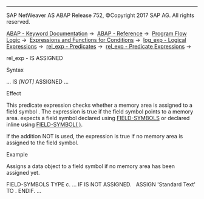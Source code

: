   

* * *

SAP NetWeaver AS ABAP Release 752, ©Copyright 2017 SAP AG. All rights reserved.

[ABAP - Keyword Documentation](https://help.sap.com/doc/abapdocu_752_index_htm/7.52/en-US/abenabap.htm) →  [ABAP - Reference](https://help.sap.com/doc/abapdocu_752_index_htm/7.52/en-US/abenabap_reference.htm) →  [Program Flow Logic](https://help.sap.com/doc/abapdocu_752_index_htm/7.52/en-US/abenabap_flow_logic.htm) →  [Expressions and Functions for Conditions](https://help.sap.com/doc/abapdocu_752_index_htm/7.52/en-US/abenlogical_expr_func.htm) →  [log\_exp - Logical Expressions](https://help.sap.com/doc/abapdocu_752_index_htm/7.52/en-US/abenlogexp.htm) →  [rel\_exp - Predicates](https://help.sap.com/doc/abapdocu_752_index_htm/7.52/en-US/abenpredicate.htm) →  [rel\_exp - Predicate Expressions](https://help.sap.com/doc/abapdocu_752_index_htm/7.52/en-US/abenpredicate_expressions.htm) → 

rel\_exp - IS ASSIGNED

Syntax

... <fs> IS *\[*NOT*\]* ASSIGNED ...

Effect

This predicate expression checks whether a memory area is assigned to a field symbol <fs>. The expression is true if the field symbol points to a memory area. <fs> expects a field symbol declared using [FIELD-SYMBOLS](https://help.sap.com/doc/abapdocu_752_index_htm/7.52/en-US/abapfield-symbols.htm) or declared inline using [FIELD-SYMBOL( )](https://help.sap.com/doc/abapdocu_752_index_htm/7.52/en-US/abenfield-symbol_inline.htm).

If the addition NOT is used, the expression is true if no memory area is assigned to the field symbol.

Example

Assigns a data object to a field symbol if no memory area has been assigned yet.

FIELD-SYMBOLS <fs> TYPE c.
...
IF <fs> IS NOT ASSIGNED.
  ASSIGN 'Standard Text' TO <fs>.
ENDIF.
...